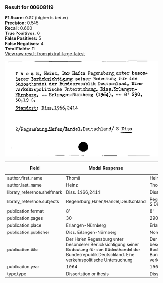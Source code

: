 ### Result for 00608119
**F1 Score:** 0.57 (higher is better)<br>**Precision:** 0.545<br>**Recall:** 0.600<br>**True Positives:** 6<br>**False Positives:** 5<br>**False Negatives:** 4<br>**Total Fields:** 11<br>[View raw result from pixtral-large-latest](https://github.com/RISE-UNIBAS/humanities_data_benchmark/blob/main/results/2025-09-02/T0159/request_T0159_00608119.json)

<img src="https://github.com/RISE-UNIBAS/humanities_data_benchmark/blob/main/benchmarks/zettelkatalog/images/00608119.jpg?raw=true" alt="00608119" width="600px">

| Field | Model Response | Ground Truth | Fuzzy Score | Match |
|-------|----------------|--------------|-------------|-------|
| author.first_name | Thomä | Heinz | 0.000 | ❌ |
| author.last_name | Heinz | Thomä | 0.000 | ❌ |
| library_reference.shelfmark | Diss. 1966,2414 | Diss.1966,2414 | 0.966 | ✅ |
| library_reference.subjects | Regensburg,Hafen/Handel,Deutschland | Regensburg.Hafen/Handel.Deutschland/ S Diss | 0.846 | ❌ |
| publication.format | 8' | 8' | 1.000 | ✅ |
| publication.pages | 30 | 290, 30, 19 | 0.308 | ❌ |
| publication.place | Erlangen-Nürnberg | Erlangen-Nürnberg | 1.000 | ✅ |
| publication.publisher | Diss. Erlangen-Nürnberg | None | 0.000 | ❌ |
| publication.title | Der Hafen Regensburg unter besonderer Berücksichtigung seiner Bedeutung für den Südosthandel der Bundesrepublik Deutschland. Eine verkehrspolitische Untersuchung | Der Hafen Regensburg, unter besonderer Berücksichtigung seiner Bedeutung für den Südosthandel der Bundesrepublik Deutschland. Eine verkehrspolitische Untersuchung | 0.997 | ✅ |
| publication.year | 1964 | 1964 | 1.000 | ✅ |
| type.type | Dissertation or thesis | Dissertation or thesis | 1.000 | ✅ |

